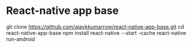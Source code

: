 # React-native app base

git clone https://github.com/ajaykkumarrow/react-native-app-base.git
cd react-native-app-base
npm install
react-native --start -cache
react-native run-android

